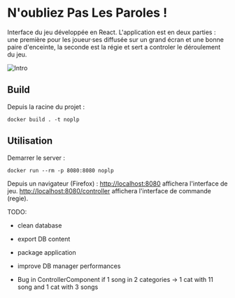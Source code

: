 # N'oubliez Pas Les Paroles !

Interface du jeu développée en React. L'application est en deux parties : une première pour les joueur·ses diffusée sur un grand écran et une bonne paire d'enceinte, la seconde est la régie et sert a controler le déroulement du jeu.

![Intro](intro.gif)

## Build

Depuis la racine du projet :

```shell
docker build . -t noplp
```

## Utilisation

Demarrer le server : 

```shell
docker run --rm -p 8080:8080 noplp
```

Depuis un navigateur (Firefox) : [http://localhost:8080](http://localhost:8080) affichera l'interface de jeu.  [http://localhost:8080/controller](http://localhost:8080/controller) affichera l'interface de commande (regie).


TODO:
- clean database
- export DB content
- package application

- improve DB manager performances
- Bug in ControllerComponent if 1 song in 2 categories -> 1 cat with 11 song and 1 cat with 3 songs